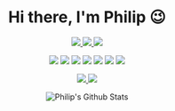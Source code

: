 <h1 align="center">Hi there, I'm Philip 😉</h1>
<!--
<h4 align="center">Links</h4>
-->
<p align="center">
  <a href="http://philip-huang.tech" target="_blank">
    <img src="https://img.shields.io/badge/%F0%9F%8F%A0-homepage-5A6AB1?style=for-the-badge"/>
  </a>
  
  <a href="http://blog.philip-huang.tech/" target="_blank">
  <img src="https://img.shields.io/badge/%F0%9F%93%92-blog-67A4AC?style=for-the-badge"/>
  </a>
  
  <a href="https://huggingface.co/p208p2002" target="_blank">
  <img src="https://img.shields.io/badge/%F0%9F%A4%97-huggingface-yellow?style=for-the-badge"/>
  </a>
 </p>
<!--
<h4 align="center">Skills</h4>
-->
<p align="center">
  <img src="https://img.shields.io/badge/Ubuntu-E95420?style=flat-square&logo=ubuntu&logoColor=white"/>
  <img src="https://img.shields.io/badge/javascript-%23323330.svg?style=flat-square&logo=javascript&logoColor=%23F7DF1E"/>
  <img src="https://img.shields.io/badge/react-%2320232a.svg?style=flat-square&logo=react&logoColor=%2361DAFB"/>
  <img src="https://img.shields.io/badge/python-3670A0?style=flat-square&logo=python&logoColor=ffdd54"/>
  <img src="https://img.shields.io/badge/PyTorch-%23EE4C2C.svg?style=flat-square&logo=PyTorch&logoColor=white"/>
  <img src="https://img.shields.io/badge/Lightning-792EE5.svg?style=flat-square&logo=pytorchlightning&logoColor=white"/>
  <img src="https://img.shields.io/badge/docker-%230db7ed.svg?style=flat-square&logo=docker&logoColor=white"/>
</p>
<!--
<h4 align="center">Fun Toys</h4>
-->
<p align="center">
<a href="https://huggingface.co/spaces/p208p2002/Transformer-QA-Decode-Visualize" target="_blank">
    <img src="https://img.shields.io/badge/🖼-Question%20Answer%20Visualize-FFA200?style=flat-square"/>
  </a>

  <a href="https://huggingface.co/spaces/p208p2002/Question-Group-Generator" target="_blank">
  <img src="https://img.shields.io/badge/📚-Question%20Group%20Generator-4298B8?style=flat-square"/>
  </a>
</p>

<p align="center">
   <img align="center" src="https://github-readme-stats.vercel.app/api?username=p208p2002&show_icons=true&count_private=true&include_all_commits=true&line_height=21&title_color=1F4056" alt="Philip's Github Stats" />
  <br/>
</p> 
 
